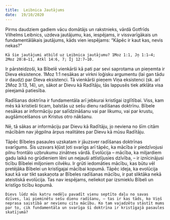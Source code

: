 ```yaml
---
title:  Leibnica Jautājums
date:  19/10/2020
---
```


Pirms daudziem gadiem vācu domātājs un rakstnieks, vārdā Gotfrīds Vilhelms Leibnics, uzdeva jautājumu, kas, iespējams, ir vissvarīgākais un fundamentālākais jautājums, kāds vien iespējams: “Kāpēc ir kaut kas, nevis nekas?”

`Kā šie jautājumi atbild uz Leibnica jautājumu? 1Moz 1:1, Jņ 1:1–4; 2Moz 20:8–11, Atkl 14:6, 7; Īj 12:7–10.`

Ir pārsteidzoši, ka Bībelē vienkārši kā pati par sevi saprotama un pieņemta ir Dieva eksistence. 1Moz 1:1 nesākas ar virkni loģisku argumentu (lai gan tādu ir daudz) par Dieva eksistenci. Tā vienkārši pieņem Viņa eksistenci (sk. arī 2Moz 3:13, 14), un, sākot ar Dievu kā Radītāju, tās lappusēs tiek atklāta visa pieejamā patiesība.

Radīšanas doktrīna ir fundamentāla arī jebkurai kristīgai izglītībai. Viss, kam mēs kā kristieši ticam, balstās uz sešu dienu radīšanas doktrīnu. Bībele nesākas ar informāciju par salīdzināšanu vai par likumu, vai par krustu, augšāmcelšanos un Kristus otro nākšanu.

Nē, tā sākas ar informāciju par Dievu kā Radītāju, jo neviena no šīm citām mācībām nav jēgpilna ārpus realitātes par Dievu kā mūsu Radītāju.

Tāpēc Bībeles pasaules uzskatam ir jāuzsver radīšanas doktrīnas svarīgums. Šis uzsvars kļūst ļoti svarīgs arī tāpēc, ka mācība ir piedzīvojusi pilnu frontālo uzbrukumu zinātnes vārdā. Evolūcija – mācība, ka miljardiem gadu laikā no grūdieniem lēni un nejauši attīstījusies dzīvība, – ir iznīcinājusi ticību Bībelei miljoniem cilvēku. Ir grūti iedomāties mācību, kas būtu vēl pretējāka Bībelei un kristīgajai mācībai kopumā. Tāpēc ideja, ka evolūcija kaut kā var tikt saskaņota ar Bībeles radīšanas mācību, ir pat sliktāka nekā ateistiskā evolūcija. Tas nav iespējams, neliekot par izsmieklu Bībeli un kristīgo ticību kopumā.

`Dievs lūdz mūs katru nedēļu pavadīt vienu septīto daļu no savas dzīves, lai pieminētu sešu dienu radīšanu, – tas ir kas tāds, ko Viņš neprasa saistībā ar nevienu citu mācību. Ko tam vajadzētu stāstīt mums par to, cik fundamentāla un svarīga šī doktrīna ir kristīgajā pasaules skatījumā?`